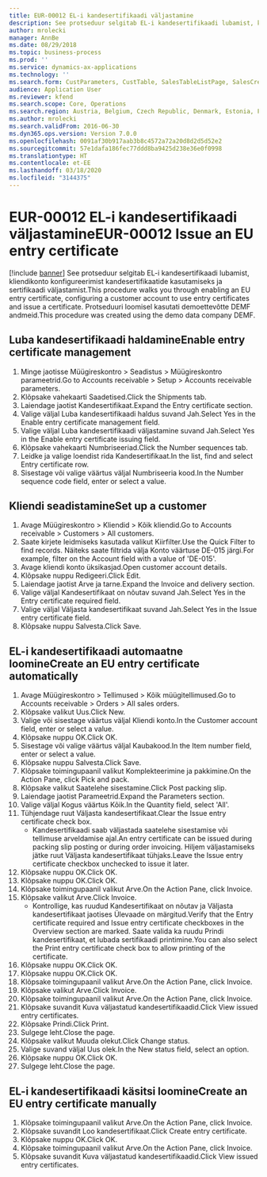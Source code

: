 ```yaml
---
title: EUR-00012 EL-i kandesertifikaadi väljastamine
description: See protseduur selgitab EL-i kandesertifikaadi lubamist, kliendikonto konfigureerimist kandesertifikaatide kasutamiseks ja sertifikaadi väljastamist.
author: mrolecki
manager: AnnBe
ms.date: 08/29/2018
ms.topic: business-process
ms.prod: ''
ms.service: dynamics-ax-applications
ms.technology: ''
ms.search.form: CustParameters, CustTable, SalesTableListPage, SalesCreateOrder, SalesTable, SalesEditLines,  CustInvoiceJournal, CustEntryCertificateJour_W, SrsReportViewerForm
audience: Application User
ms.reviewer: kfend
ms.search.scope: Core, Operations
ms.search.region: Austria, Belgium, Czech Republic, Denmark, Estonia, Finland, France, Germany, Hungary, Ireland, Italy, Latvia, Lithuania, Netherlands, Poland, Spain, Sweden, United Kingdom
ms.author: mrolecki
ms.search.validFrom: 2016-06-30
ms.dyn365.ops.version: Version 7.0.0
ms.openlocfilehash: 0091af30b917aab3b8c4572a72a20d8d2d5d52e2
ms.sourcegitcommit: 57e1dafa186fec77ddd8ba9425d238e36e0f0998
ms.translationtype: HT
ms.contentlocale: et-EE
ms.lasthandoff: 03/18/2020
ms.locfileid: "3144375"
---
```

# <a name="eur-00012-issue-an-eu-entry-certificate"></a><span data-ttu-id="464c6-103">EUR-00012 EL-i kandesertifikaadi väljastamine</span><span class="sxs-lookup"><span data-stu-id="464c6-103">EUR-00012 Issue an EU entry certificate</span></span>

[!include [banner](../../includes/banner.md)]
<span data-ttu-id="464c6-104">See protseduur selgitab EL-i kandesertifikaadi lubamist, kliendikonto konfigureerimist kandesertifikaatide kasutamiseks ja sertifikaadi väljastamist.</span><span class="sxs-lookup"><span data-stu-id="464c6-104">This procedure walks you through enabling an EU entry certificate, configuring a customer account to use entry certificates and issue a certificate.</span></span> <span data-ttu-id="464c6-105">Protseduuri loomisel kasutati demoettevõtte DEMF andmeid.</span><span class="sxs-lookup"><span data-stu-id="464c6-105">This procedure was created using the demo data company DEMF.</span></span>


## <a name="enable-entry-certificate-management"></a><span data-ttu-id="464c6-106">Luba kandesertifikaadi haldamine</span><span class="sxs-lookup"><span data-stu-id="464c6-106">Enable entry certificate management</span></span>
1. <span data-ttu-id="464c6-107">Minge jaotisse Müügireskontro > Seadistus > Müügireskontro parameetrid.</span><span class="sxs-lookup"><span data-stu-id="464c6-107">Go to Accounts receivable > Setup > Accounts receivable parameters.</span></span>
2. <span data-ttu-id="464c6-108">Klõpsake vahekaarti Saadetised.</span><span class="sxs-lookup"><span data-stu-id="464c6-108">Click the Shipments tab.</span></span>
3. <span data-ttu-id="464c6-109">Laiendage jaotist Kandesertifikaat.</span><span class="sxs-lookup"><span data-stu-id="464c6-109">Expand the Entry certificate section.</span></span>
4. <span data-ttu-id="464c6-110">Valige väljal Luba kandesertifikaadi haldus suvand Jah.</span><span class="sxs-lookup"><span data-stu-id="464c6-110">Select Yes in the Enable entry certificate management field.</span></span>
5. <span data-ttu-id="464c6-111">Valige väljal Luba kandesertifikaadi väljastamine suvand Jah.</span><span class="sxs-lookup"><span data-stu-id="464c6-111">Select Yes in the Enable entry certificate issuing field.</span></span>
6. <span data-ttu-id="464c6-112">Klõpsake vahekaarti Numbriseeriad.</span><span class="sxs-lookup"><span data-stu-id="464c6-112">Click the Number sequences tab.</span></span>
7. <span data-ttu-id="464c6-113">Leidke ja valige loendist rida Kandesertifikaat.</span><span class="sxs-lookup"><span data-stu-id="464c6-113">In the list, find and select Entry certificate row.</span></span>
8. <span data-ttu-id="464c6-114">Sisestage või valige väärtus väljal Numbriseeria kood.</span><span class="sxs-lookup"><span data-stu-id="464c6-114">In the Number sequence code field, enter or select a value.</span></span>

## <a name="set-up-a-customer"></a><span data-ttu-id="464c6-115">Kliendi seadistamine</span><span class="sxs-lookup"><span data-stu-id="464c6-115">Set up a customer</span></span>
1. <span data-ttu-id="464c6-116">Avage Müügireskontro > Kliendid > Kõik kliendid.</span><span class="sxs-lookup"><span data-stu-id="464c6-116">Go to Accounts receivable > Customers > All customers.</span></span>
2. <span data-ttu-id="464c6-117">Saate kirjete leidmiseks kasutada valikut Kiirfilter.</span><span class="sxs-lookup"><span data-stu-id="464c6-117">Use the Quick Filter to find records.</span></span> <span data-ttu-id="464c6-118">Näiteks saate filtrida välja Konto väärtuse DE-015 järgi.</span><span class="sxs-lookup"><span data-stu-id="464c6-118">For example, filter on the Account field with a value of 'DE-015'.</span></span>
3. <span data-ttu-id="464c6-119">Avage kliendi konto üksikasjad.</span><span class="sxs-lookup"><span data-stu-id="464c6-119">Open customer account details.</span></span>
4. <span data-ttu-id="464c6-120">Klõpsake nuppu Redigeeri.</span><span class="sxs-lookup"><span data-stu-id="464c6-120">Click Edit.</span></span>
5. <span data-ttu-id="464c6-121">Laiendage jaotist Arve ja tarne.</span><span class="sxs-lookup"><span data-stu-id="464c6-121">Expand the Invoice and delivery section.</span></span>
6. <span data-ttu-id="464c6-122">Valige väljal Kandesertifikaat on nõutav suvand Jah.</span><span class="sxs-lookup"><span data-stu-id="464c6-122">Select Yes in the Entry certificate required field.</span></span>
7. <span data-ttu-id="464c6-123">Valige väljal Väljasta kandesertifikaat suvand Jah.</span><span class="sxs-lookup"><span data-stu-id="464c6-123">Select Yes in the Issue entry certificate field.</span></span>
8. <span data-ttu-id="464c6-124">Klõpsake nuppu Salvesta.</span><span class="sxs-lookup"><span data-stu-id="464c6-124">Click Save.</span></span>

## <a name="create-an-eu-entry-certificate-automatically"></a><span data-ttu-id="464c6-125">EL-i kandesertifikaadi automaatne loomine</span><span class="sxs-lookup"><span data-stu-id="464c6-125">Create an EU entry certificate automatically</span></span>
1. <span data-ttu-id="464c6-126">Avage Müügireskontro > Tellimused > Kõik müügitellimused.</span><span class="sxs-lookup"><span data-stu-id="464c6-126">Go to Accounts receivable > Orders > All sales orders.</span></span>
2. <span data-ttu-id="464c6-127">Klõpsake valikut Uus.</span><span class="sxs-lookup"><span data-stu-id="464c6-127">Click New.</span></span>
3. <span data-ttu-id="464c6-128">Valige või sisestage väärtus väljal Kliendi konto.</span><span class="sxs-lookup"><span data-stu-id="464c6-128">In the Customer account field, enter or select a value.</span></span>
4. <span data-ttu-id="464c6-129">Klõpsake nuppu OK.</span><span class="sxs-lookup"><span data-stu-id="464c6-129">Click OK.</span></span>
5. <span data-ttu-id="464c6-130">Sisestage või valige väärtus väljal Kaubakood.</span><span class="sxs-lookup"><span data-stu-id="464c6-130">In the Item number field, enter or select a value.</span></span>
6. <span data-ttu-id="464c6-131">Klõpsake nuppu Salvesta.</span><span class="sxs-lookup"><span data-stu-id="464c6-131">Click Save.</span></span>
7. <span data-ttu-id="464c6-132">Klõpsake toimingupaanil valikut Komplekteerimine ja pakkimine.</span><span class="sxs-lookup"><span data-stu-id="464c6-132">On the Action Pane, click Pick and pack.</span></span>
8. <span data-ttu-id="464c6-133">Klõpsake valikut Saatelehe sisestamine.</span><span class="sxs-lookup"><span data-stu-id="464c6-133">Click Post packing slip.</span></span>
9. <span data-ttu-id="464c6-134">Laiendage jaotist Parameetrid.</span><span class="sxs-lookup"><span data-stu-id="464c6-134">Expand the Parameters section.</span></span>
10. <span data-ttu-id="464c6-135">Valige väljal Kogus väärtus Kõik.</span><span class="sxs-lookup"><span data-stu-id="464c6-135">In the Quantity field, select 'All'.</span></span>
11. <span data-ttu-id="464c6-136">Tühjendage ruut Väljasta kandesertifikaat.</span><span class="sxs-lookup"><span data-stu-id="464c6-136">Clear the Issue entry certificate check box.</span></span>
    * <span data-ttu-id="464c6-137">Kandesertifikaadi saab väljastada saatelehe sisestamise või tellimuse arveldamise ajal.</span><span class="sxs-lookup"><span data-stu-id="464c6-137">An entry certificate can be issued during packing slip posting or during order invoicing.</span></span> <span data-ttu-id="464c6-138">Hiljem väljastamiseks jätke ruut Väljasta kandesertifikaat tühjaks.</span><span class="sxs-lookup"><span data-stu-id="464c6-138">Leave the Issue entry certificate checkbox unchecked to issue it later.</span></span>  
12. <span data-ttu-id="464c6-139">Klõpsake nuppu OK.</span><span class="sxs-lookup"><span data-stu-id="464c6-139">Click OK.</span></span>
13. <span data-ttu-id="464c6-140">Klõpsake nuppu OK.</span><span class="sxs-lookup"><span data-stu-id="464c6-140">Click OK.</span></span>
14. <span data-ttu-id="464c6-141">Klõpsake toimingupaanil valikut Arve.</span><span class="sxs-lookup"><span data-stu-id="464c6-141">On the Action Pane, click Invoice.</span></span>
15. <span data-ttu-id="464c6-142">Klõpsake valikut Arve.</span><span class="sxs-lookup"><span data-stu-id="464c6-142">Click Invoice.</span></span>
    * <span data-ttu-id="464c6-143">Kontrollige, kas ruudud Kandesertifikaat on nõutav ja Väljasta kandesertifikaat jaotises Ülevaade on märgitud.</span><span class="sxs-lookup"><span data-stu-id="464c6-143">Verify that the Entry certificate required and Issue entry certificate checkboxes in the Overview section are marked.</span></span>  <span data-ttu-id="464c6-144">Saate valida ka ruudu Prindi kandesertifikaat, et lubada sertifikaadi printimine.</span><span class="sxs-lookup"><span data-stu-id="464c6-144">You can also select the Print entry certificate check box to allow printing of the certificate.</span></span>  
16. <span data-ttu-id="464c6-145">Klõpsake nuppu OK.</span><span class="sxs-lookup"><span data-stu-id="464c6-145">Click OK.</span></span>
17. <span data-ttu-id="464c6-146">Klõpsake nuppu OK.</span><span class="sxs-lookup"><span data-stu-id="464c6-146">Click OK.</span></span>
18. <span data-ttu-id="464c6-147">Klõpsake toimingupaanil valikut Arve.</span><span class="sxs-lookup"><span data-stu-id="464c6-147">On the Action Pane, click Invoice.</span></span>
19. <span data-ttu-id="464c6-148">Klõpsake valikut Arve.</span><span class="sxs-lookup"><span data-stu-id="464c6-148">Click Invoice.</span></span>
20. <span data-ttu-id="464c6-149">Klõpsake toimingupaanil valikut Arve.</span><span class="sxs-lookup"><span data-stu-id="464c6-149">On the Action Pane, click Invoice.</span></span>
21. <span data-ttu-id="464c6-150">Klõpsake suvandit Kuva väljastatud kandesertifikaadid.</span><span class="sxs-lookup"><span data-stu-id="464c6-150">Click View issued entry certificates.</span></span>
22. <span data-ttu-id="464c6-151">Klõpsake Prindi.</span><span class="sxs-lookup"><span data-stu-id="464c6-151">Click Print.</span></span>
23. <span data-ttu-id="464c6-152">Sulgege leht.</span><span class="sxs-lookup"><span data-stu-id="464c6-152">Close the page.</span></span>
24. <span data-ttu-id="464c6-153">Klõpsake valikut Muuda olekut.</span><span class="sxs-lookup"><span data-stu-id="464c6-153">Click Change status.</span></span>
25. <span data-ttu-id="464c6-154">Valige suvand väljal Uus olek.</span><span class="sxs-lookup"><span data-stu-id="464c6-154">In the New status field, select an option.</span></span>
26. <span data-ttu-id="464c6-155">Klõpsake nuppu OK.</span><span class="sxs-lookup"><span data-stu-id="464c6-155">Click OK.</span></span>
27. <span data-ttu-id="464c6-156">Sulgege leht.</span><span class="sxs-lookup"><span data-stu-id="464c6-156">Close the page.</span></span>

## <a name="create-an-eu-entry-certificate-manually"></a><span data-ttu-id="464c6-157">EL-i kandesertifikaadi käsitsi loomine</span><span class="sxs-lookup"><span data-stu-id="464c6-157">Create an EU entry certificate manually</span></span>
1. <span data-ttu-id="464c6-158">Klõpsake toimingupaanil valikut Arve.</span><span class="sxs-lookup"><span data-stu-id="464c6-158">On the Action Pane, click Invoice.</span></span>
2. <span data-ttu-id="464c6-159">Klõpsake suvandit Loo kandesertifikaat.</span><span class="sxs-lookup"><span data-stu-id="464c6-159">Click Create entry certificate.</span></span>
3. <span data-ttu-id="464c6-160">Klõpsake nuppu OK.</span><span class="sxs-lookup"><span data-stu-id="464c6-160">Click OK.</span></span>
4. <span data-ttu-id="464c6-161">Klõpsake toimingupaanil valikut Arve.</span><span class="sxs-lookup"><span data-stu-id="464c6-161">On the Action Pane, click Invoice.</span></span>
5. <span data-ttu-id="464c6-162">Klõpsake suvandit Kuva väljastatud kandesertifikaadid.</span><span class="sxs-lookup"><span data-stu-id="464c6-162">Click View issued entry certificates.</span></span>

